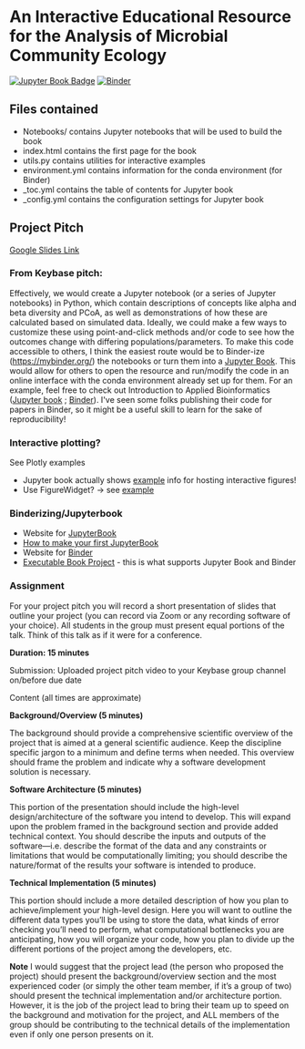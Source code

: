 # An Interactive Educational Resource for the Analysis of Microbial Community Ecology
[![Jupyter Book Badge](docs/images/badge.svg)](https://sterrettjd.github.io/CSCI-6118-Project/)
[![Binder](https://mybinder.org/badge_logo.svg)](https://mybinder.org/v2/gh/sterrettJD/CSCI-6118-Project/main/)

## Files contained
- Notebooks/ contains Jupyter notebooks that will be used to build the book
- index.html contains the first page for the book
- utils.py contains utilities for interactive examples
- environment.yml contains information for the conda environment (for Binder)
- _toc.yml contains the table of contents for Jupyter book
- _config.yml contains the configuration settings for Jupyter book


## Project Pitch

[Google Slides Link](https://docs.google.com/presentation/d/1sRPDgFCIUhIjcCYBGer84pVo_-rfNCY0zqiiBznzKnU/edit#slide=id.p)

### From Keybase pitch:

Effectively, we would create a Jupyter notebook (or a series of Jupyter notebooks) in Python, 
which contain descriptions of concepts like alpha and beta diversity and PCoA, 
as well as demonstrations of how these are calculated based on simulated data. 
Ideally, we could make a few ways to customize these using point-and-click methods and/or code to see how the outcomes change with differing populations/parameters. 
To make this code accessible to others, I think the easiest route would be to Binder-ize (https://mybinder.org/) the notebooks or 
turn them into a [Jupyter Book](https://jupyterbook.org/intro.html). 
This would allow for others to open the resource and run/modify the code in an online interface with the conda environment already set up for them. 
For an example, feel free to check out Introduction to Applied Bioinformatics ([Jupyter book](https://readiab.org/introduction.html) ; 
[Binder](https://mybinder.org/v2/gh/applied-bioinformatics/iab2/main?urlpath=tree/book/introduction.md)). 
I've seen some folks publishing their code for papers in Binder, so it might be a useful skill to learn for the sake of reproducibility! 

### Interactive plotting?

See Plotly examples
- Jupyter book actually shows [example](https://jupyterbook.org/interactive/interactive.html) info for hosting interactive figures!
- Use FigureWidget? -> see [example](https://plotly.com/python/figurewidget-app/)

### Binderizing/Jupyterbook
- Website for [JupyterBook](https://jupyterbook.org/intro.html)
- [How to make your first JupyterBook](https://jupyterbook.org/start/overview.html)
- Website for [Binder](https://mybinder.org/)
- [Executable Book Project](https://executablebooks.org/en/latest/) - this is what supports Jupyter Book and Binder


### Assignment

For your project pitch you will record a short presentation of slides that outline your project (you can record via Zoom or any recording software of your choice). All students in the group must present equal portions of the talk. Think of this talk as if it were for a conference.

**Duration: 15 minutes**

Submission: Uploaded project pitch video to your Keybase group channel on/before due date

Content (all times are approximate)

**Background/Overview (5 minutes)**

The background should provide a comprehensive scientific overview of the project that is aimed at a general scientific audience. Keep the discipline specific jargon to a minimum and define terms when needed. This overview should frame the problem and indicate why a software development solution is necessary.

**Software Architecture (5 minutes)**

This portion of the presentation should include the high-level design/architecture of the software you intend to develop. This will expand upon the problem framed in the background section and provide added technical context. You should describe the inputs and outputs of the software—i.e. describe the format of the data and any constraints or limitations that would be computationally limiting; you should describe the nature/format of the results your software is intended to produce.

**Technical Implementation (5 minutes)**

This portion should include a more detailed description of how you plan to achieve/implement your high-level design. Here you will want to outline the different data types you’ll be using to store the data, what kinds of error checking you’ll need to perform, what computational bottlenecks you are anticipating, how you will organize your code, how you plan to divide up the different portions of the project among the developers, etc.

**Note**
I would suggest that the project lead (the person who proposed the project) should present the background/overview section and the most experienced coder (or simply the other team member, if it’s a group of two) should present the technical implementation and/or architecture portion. However, it is the job of the project lead to bring their team up to speed on the background and motivation for the project, and ALL members of the group should be contributing to the technical details of the implementation even if only one person presents on it.
